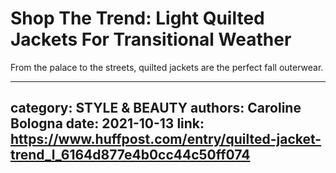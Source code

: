 # Shop The Trend: Light Quilted Jackets For Transitional Weather

From the palace to the streets, quilted jackets are the perfect fall outerwear.

---
category: STYLE & BEAUTY
authors: Caroline Bologna
date: 2021-10-13
link: https://www.huffpost.com/entry/quilted-jacket-trend_l_6164d877e4b0cc44c50ff074
---
